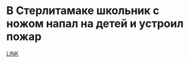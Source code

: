 # В Стерлитамаке школьник с ножом напал на детей и устроил пожар



[LINK](https://varlamov.ru/2884348.html)